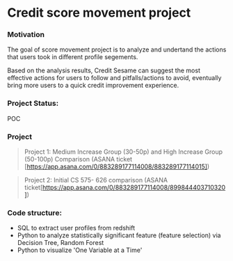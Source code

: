 # Credit score movement project

### Motivation
The goal of score movement project is to analyze and undertand the actions that users took in different profile segements. 


Based on the analysis results, Credit Sesame can suggest the most effective actions for users to follow and pitfalls/actions to avoid, eventually bring more users to a quick credit improvement experience.

### Project Status: 
POC

### Project
>Project 1: Medium Increase Group (30-50p) and High Increase Group (50-100p) Comparison (ASANA ticket [https://app.asana.com/0/883289177114008/883289177114015])
      
>Project 2: Initial CS 575- 626 comparison (ASANA ticket[https://app.asana.com/0/883289177114008/899844403710320])



### Code structure:
- SQL to extract user profiles from redshift
- Python to analyze statistically significant feature (feature selection) via Decision Tree, Random Forest
- Python to visualize 'One Variable at a Time'
